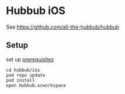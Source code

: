 # Hubbub iOS
See https://github.com/all-the-hubbub/hubbub

## Setup
set up [prerequisites](https://firebase.google.com/docs/firestore/client/setup-ios)

```
cd hubbub/ios
pod repo update
pod install
open Hubbub.xcworkspace
```
